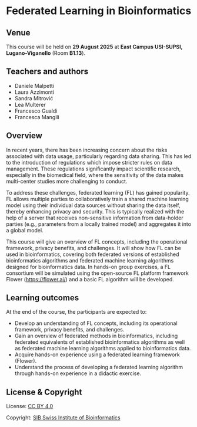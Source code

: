 # Federated Learning in Bioinformatics

## Venue
This course will be held on **29 August 2025** at **East Campus USI-SUPSI, Lugano-Viganello** (Room **B1.13**).

## Teachers and authors

* Daniele Malpetti
* Laura Azzimonti
* Sandra Mitrović
* Lea Multerer
* Francesco Gualdi
* Francesca Mangili

## Overview
In recent years, there has been increasing concern about the risks associated with data usage, particularly regarding data sharing.
This has led to the introduction of regulations which impose stricter rules on data management.
These regulations significantly impact scientific research, especially in the biomedical field, where the sensitivity of the
data makes multi-center studies more challenging to conduct.

To address these challenges, federated learning (FL) has gained popularity. FL allows multiple parties to collaboratively
train a shared machine learning model using their individual data sources without sharing the data itself, thereby enhancing privacy and security.
This is typically realized with the help of a server that receives non-sensitive information from data-holder parties 
(e.g., parameters from a locally trained model) and aggregates it into a global model.

This course will give an overview of FL concepts, including the operational framework, privacy benefits, and challenges.
It will show how FL can be used in bioinformatics, covering both federated versions of established bioinformatics algorithms
and federated machine learning algorithms designed for bioinformatics data. In hands-on group exercises, a FL consortium
will be simulated using the open-source FL platform framework Flower (https://flower.ai/) and a basic FL algorithm will be developed.

## Learning outcomes

At the end of the course, the participants are expected to:

* Develop an understanding of FL concepts, including its operational framework, privacy benefits, and challenges.
* Gain an overview of federated methods in bioinformatics, including federated equivalents of established bioinformatics algorithms as well as federated machine learning algorithms applied to bioinformatics data.
* Acquire hands-on experience using a federated learning framework (Flower).
* Understand the process of developing a federated learning algorithm through hands-on experience in a didactic exercise.

## License & Copyright

License: [CC BY 4.0](https://github.com/sib-swiss/federated-learning-training/blob/main/LICENCE)

Copyright: [SIB Swiss Institute of Bioinformatics](https://www.sib.swiss/)
